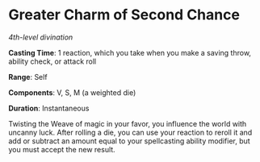 # Greater Charm of Second Chance
*4th-level divination*

**Casting Time**: 1 reaction, which you take when you make a saving throw, ability check, or attack roll

**Range**: Self

**Components**: V, S, M (a weighted die)

**Duration**: Instantaneous

Twisting the Weave of magic in your favor, you influence the world with uncanny luck. After rolling a die, you can use your reaction to reroll it and add or subtract an amount equal to your spellcasting ability modifier, but you must accept the new result.

